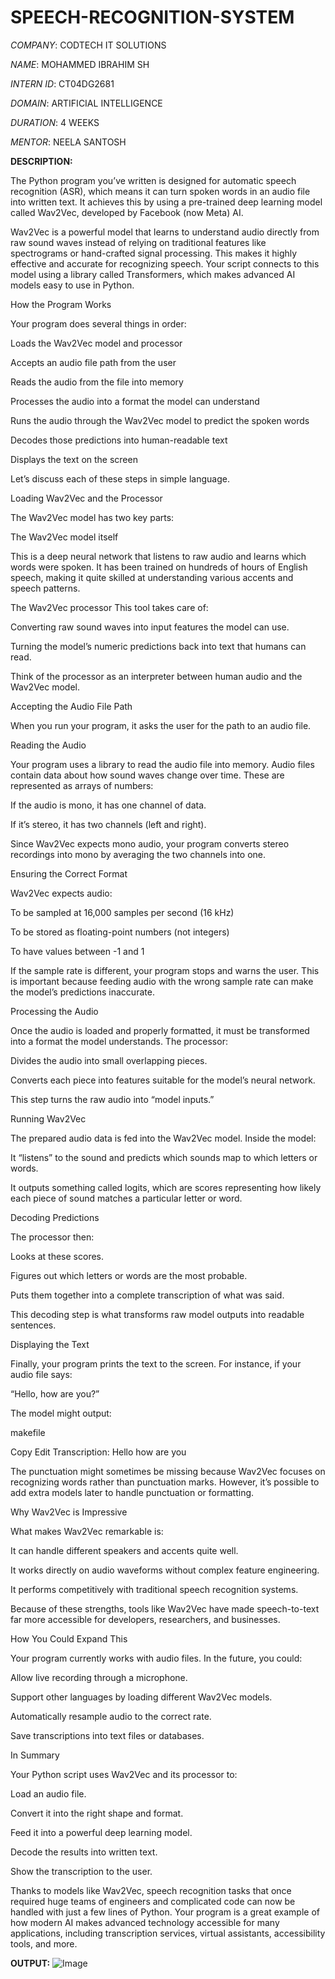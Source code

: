 # SPEECH-RECOGNITION-SYSTEM

*COMPANY*: CODTECH IT SOLUTIONS

*NAME*: MOHAMMED IBRAHIM SH

*INTERN ID*: CT04DG2681

*DOMAIN*: ARTIFICIAL INTELLIGENCE

*DURATION*: 4 WEEKS

*MENTOR*: NEELA SANTOSH

**DESCRIPTION:**

The Python program you’ve written is designed for automatic speech recognition (ASR), which means it can turn spoken words in an audio file into written text. It achieves this by using a pre-trained deep learning model called Wav2Vec, developed by Facebook (now Meta) AI.

Wav2Vec is a powerful model that learns to understand audio directly from raw sound waves instead of relying on traditional features like spectrograms or hand-crafted signal processing. This makes it highly effective and accurate for recognizing speech. Your script connects to this model using a library called Transformers, which makes advanced AI models easy to use in Python.

How the Program Works

Your program does several things in order:

Loads the Wav2Vec model and processor

Accepts an audio file path from the user

Reads the audio from the file into memory

Processes the audio into a format the model can understand

Runs the audio through the Wav2Vec model to predict the spoken words

Decodes those predictions into human-readable text

Displays the text on the screen

Let’s discuss each of these steps in simple language.

Loading Wav2Vec and the Processor

The Wav2Vec model has two key parts:

The Wav2Vec model itself

This is a deep neural network that listens to raw audio and learns which words were spoken. It has been trained on hundreds of hours of English speech, making it quite skilled at understanding various accents and speech patterns.

The Wav2Vec processor
This tool takes care of:

Converting raw sound waves into input features the model can use.

Turning the model’s numeric predictions back into text that humans can read.

Think of the processor as an interpreter between human audio and the Wav2Vec model.

Accepting the Audio File Path

When you run your program, it asks the user for the path to an audio file.

Reading the Audio

Your program uses a library to read the audio file into memory. Audio files contain data about how sound waves change over time. These are represented as arrays of numbers:

If the audio is mono, it has one channel of data.

If it’s stereo, it has two channels (left and right).

Since Wav2Vec expects mono audio, your program converts stereo recordings into mono by averaging the two channels into one.

Ensuring the Correct Format

Wav2Vec expects audio:

To be sampled at 16,000 samples per second (16 kHz)

To be stored as floating-point numbers (not integers)

To have values between -1 and 1

If the sample rate is different, your program stops and warns the user. This is important because feeding audio with the wrong sample rate can make the model’s predictions inaccurate.

Processing the Audio

Once the audio is loaded and properly formatted, it must be transformed into a format the model understands. The processor:

Divides the audio into small overlapping pieces.

Converts each piece into features suitable for the model’s neural network.

This step turns the raw audio into “model inputs.”

Running Wav2Vec

The prepared audio data is fed into the Wav2Vec model. Inside the model:

It “listens” to the sound and predicts which sounds map to which letters or words.

It outputs something called logits, which are scores representing how likely each piece of sound matches a particular letter or word.

Decoding Predictions

The processor then:

Looks at these scores.

Figures out which letters or words are the most probable.

Puts them together into a complete transcription of what was said.

This decoding step is what transforms raw model outputs into readable sentences.

Displaying the Text

Finally, your program prints the text to the screen. For instance, if your audio file says:

“Hello, how are you?”

The model might output:

makefile

Copy
Edit
Transcription: Hello how are you

The punctuation might sometimes be missing because Wav2Vec focuses on recognizing words rather than punctuation marks. However, it’s possible to add extra models later to handle punctuation or formatting.

Why Wav2Vec is Impressive

What makes Wav2Vec remarkable is:

It can handle different speakers and accents quite well.

It works directly on audio waveforms without complex feature engineering.

It performs competitively with traditional speech recognition systems.

Because of these strengths, tools like Wav2Vec have made speech-to-text far more accessible for developers, researchers, and businesses.

How You Could Expand This

Your program currently works with audio files. In the future, you could:

Allow live recording through a microphone.

Support other languages by loading different Wav2Vec models.

Automatically resample audio to the correct rate.

Save transcriptions into text files or databases.

In Summary

Your Python script uses Wav2Vec and its processor to:

Load an audio file.

Convert it into the right shape and format.

Feed it into a powerful deep learning model.

Decode the results into written text.

Show the transcription to the user.

Thanks to models like Wav2Vec, speech recognition tasks that once required huge teams of engineers and complicated code can now be handled with just a few lines of Python. Your program is a great example of how modern AI makes advanced technology accessible for many applications, including transcription services, virtual assistants, accessibility tools, and more.

**OUTPUT:** ![Image](https://github.com/user-attachments/assets/35935ebe-d538-4950-ac4c-35d9d053fcf3)
